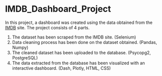 # IMDB_Dashboard_Project

In this project, a dashboard was created using the data obtained from the [IMDB]( https://www.imdb.com/search/title/?count=100&groups=top_1000&sort=user_rating) site. The project consists of 4 parts.
1. The dataset has been scraped from the IMDB site. (Selenium)
2. Data cleaning process has been done on the dataset obtained. (Pandas, Numpy)
3. The cleaned dataset has been uploaded to the database. (Psycopg2, PostgreSQL)
4. The data extracted from the database has been visualized with an interactive dashboard. (Dash, Plotly, HTML, CSS)
